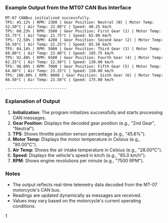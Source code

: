 ### Example Output from the MT07 CAN Bus Interface

```plaintext
MT-07 CANBus initialized successfully.
TPS: 45.12% | RPM: 2300 | Gear Position: Neutral (N) | Motor Temp: 52.50°C | Air Temp: 22.00°C | Speed: 40.25 km/h
TPS: 60.23% | RPM: 3500 | Gear Position: First Gear (1) | Motor Temp: 55.75°C | Air Temp: 21.75°C | Speed: 65.00 km/h
TPS: 72.58% | RPM: 4200 | Gear Position: Second Gear (2) | Motor Temp: 58.50°C | Air Temp: 22.25°C | Speed: 85.50 km/h
TPS: 84.14% | RPM: 5000 | Gear Position: Third Gear (3) | Motor Temp: 60.00°C | Air Temp: 23.00°C | Speed: 105.75 km/h
TPS: 92.48% | RPM: 6500 | Gear Position: Fourth Gear (4) | Motor Temp: 62.25°C | Air Temp: 22.50°C | Speed: 130.00 km/h
TPS: 98.00% | RPM: 7000 | Gear Position: Fifth Gear (5) | Motor Temp: 64.00°C | Air Temp: 23.25°C | Speed: 150.00 km/h
TPS: 100.00% | RPM: 8000 | Gear Position: Sixth Gear (6) | Motor Temp: 66.50°C | Air Temp: 23.50°C | Speed: 175.00 km/h

---------------------------
```

### Explanation of Output
1. **Initialization**: The program initializes successfully and starts processing CAN messages.
2. **Gear Position**: Displays the decoded gear position (e.g., "2nd Gear", "Neutral").
3. **TPS**: Shows throttle position sensor percentage (e.g., "45.6%").
4. **Motor Temp**: Displays the motor temperature in Celsius (e.g., "90.00°C").
5. **Air Temp**: Shows the air intake temperature in Celsius (e.g., "28.00°C").
6. **Speed**: Displays the vehicle's speed in km/h (e.g., "65.0 km/h").
7. **RPM**: Shows engine revolutions per minute (e.g., "7500 RPM").


### Notes
- The output reflects real-time telemetry data decoded from the MT-07 motorcycle's CAN bus.
- Readings are updated dynamically as messages are received.
- Values may vary based on the motorcycle's current operating conditions.

1